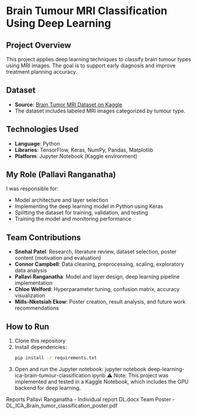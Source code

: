 # Brain Tumour MRI Classification Using Deep Learning

## Project Overview
This project applies deep learning techniques to classify brain tumour types using MRI images. The goal is to support early diagnosis and improve treatment planning accuracy.

## Dataset
- **Source**: [Brain Tumor MRI Dataset on Kaggle](https://www.kaggle.com/datasets/masoudnickparvar/brain-tumor-mri-dataset)
- The dataset includes labeled MRI images categorized by tumour type.

## Technologies Used
- **Language**: Python
- **Libraries**: TensorFlow, Keras, NumPy, Pandas, Matplotlib
- **Platform**: Jupyter Notebook (Kaggle environment)

## My Role (Pallavi Ranganatha)
I was responsible for:
- Model architecture and layer selection
- Implementing the deep learning model in Python using Keras
- Splitting the dataset for training, validation, and testing
- Training the model and monitoring performance

## Team Contributions
- **Snehal Patel**: Research, literature review, dataset selection, poster content (motivation and evaluation)
- **Connor Campbell**: Data cleaning, preprocessing, scaling, exploratory data analysis
- **Pallavi Ranganatha**: Model and layer design, deep learning pipeline implementation
- **Chloe Welford**: Hyperparameter tuning, confusion matrix, accuracy visualization
- **Mills-Nketsiah Ekow**: Poster creation, result analysis, and future work recommendations

## How to Run
1. Clone this repository
2. Install dependencies:
   ```bash
   pip install -r requirements.txt
3. Open and run the Jupyter notebook:
   jupyter notebook deep-learning-ica-brain-tumour-classification.ipynb
   ⚠️ Note: This project was implemented and tested in a Kaggle Notebook, which includes the GPU backend for deep learning.

Reports
 Pallavi Ranganatha - Individual report DL.docx
  Team Poster - DL_ICA_Brain_tumor_classification_poster.pdf
